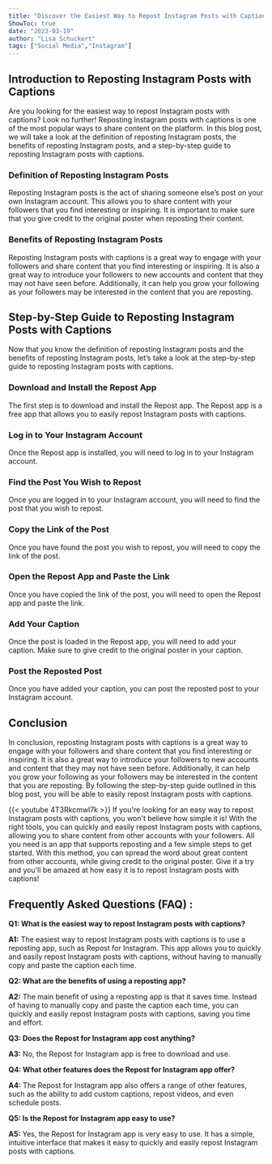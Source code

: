 ```yaml
---
title: "Discover the Easiest Way to Repost Instagram Posts with Captions - You Won't Believe How Simple It Is!"
ShowToc: true 
date: "2023-03-19"
author: "Lisa Schuckert" 
tags: ["Social Media","Instagram"]
---
```

## Introduction to Reposting Instagram Posts with Captions

Are you looking for the easiest way to repost Instagram posts with captions? Look no further! Reposting Instagram posts with captions is one of the most popular ways to share content on the platform. In this blog post, we will take a look at the definition of reposting Instagram posts, the benefits of reposting Instagram posts, and a step-by-step guide to reposting Instagram posts with captions. 

### Definition of Reposting Instagram Posts 

Reposting Instagram posts is the act of sharing someone else’s post on your own Instagram account. This allows you to share content with your followers that you find interesting or inspiring. It is important to make sure that you give credit to the original poster when reposting their content. 

### Benefits of Reposting Instagram Posts 

Reposting Instagram posts with captions is a great way to engage with your followers and share content that you find interesting or inspiring. It is also a great way to introduce your followers to new accounts and content that they may not have seen before. Additionally, it can help you grow your following as your followers may be interested in the content that you are reposting. 

## Step-by-Step Guide to Reposting Instagram Posts with Captions 

Now that you know the definition of reposting Instagram posts and the benefits of reposting Instagram posts, let’s take a look at the step-by-step guide to reposting Instagram posts with captions. 

### Download and Install the Repost App 

The first step is to download and install the Repost app. The Repost app is a free app that allows you to easily repost Instagram posts with captions. 

### Log in to Your Instagram Account 

Once the Repost app is installed, you will need to log in to your Instagram account. 

### Find the Post You Wish to Repost 

Once you are logged in to your Instagram account, you will need to find the post that you wish to repost. 

### Copy the Link of the Post 

Once you have found the post you wish to repost, you will need to copy the link of the post. 

### Open the Repost App and Paste the Link 

Once you have copied the link of the post, you will need to open the Repost app and paste the link. 

### Add Your Caption 

Once the post is loaded in the Repost app, you will need to add your caption. Make sure to give credit to the original poster in your caption. 

### Post the Reposted Post 

Once you have added your caption, you can post the reposted post to your Instagram account. 

## Conclusion 

In conclusion, reposting Instagram posts with captions is a great way to engage with your followers and share content that you find interesting or inspiring. It is also a great way to introduce your followers to new accounts and content that they may not have seen before. Additionally, it can help you grow your following as your followers may be interested in the content that you are reposting. By following the step-by-step guide outlined in this blog post, you will be able to easily repost Instagram posts with captions.

{{< youtube 4T3Rkcmwl7k >}} 
If you're looking for an easy way to repost Instagram posts with captions, you won't believe how simple it is! With the right tools, you can quickly and easily repost Instagram posts with captions, allowing you to share content from other accounts with your followers. All you need is an app that supports reposting and a few simple steps to get started. With this method, you can spread the word about great content from other accounts, while giving credit to the original poster. Give it a try and you'll be amazed at how easy it is to repost Instagram posts with captions!

## Frequently Asked Questions (FAQ) :
**Q1: What is the easiest way to repost Instagram posts with captions?**

**A1:** The easiest way to repost Instagram posts with captions is to use a reposting app, such as Repost for Instagram. This app allows you to quickly and easily repost Instagram posts with captions, without having to manually copy and paste the caption each time.

**Q2: What are the benefits of using a reposting app?**

**A2:** The main benefit of using a reposting app is that it saves time. Instead of having to manually copy and paste the caption each time, you can quickly and easily repost Instagram posts with captions, saving you time and effort. 

**Q3: Does the Repost for Instagram app cost anything?**

**A3:** No, the Repost for Instagram app is free to download and use. 

**Q4: What other features does the Repost for Instagram app offer?**

**A4:** The Repost for Instagram app also offers a range of other features, such as the ability to add custom captions, repost videos, and even schedule posts. 

**Q5: Is the Repost for Instagram app easy to use?**

**A5:** Yes, the Repost for Instagram app is very easy to use. It has a simple, intuitive interface that makes it easy to quickly and easily repost Instagram posts with captions.


